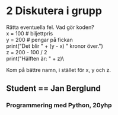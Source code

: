 # 2 Diskutera i grupp

Rätta eventuella fel. Vad gör koden?\
x = 100  # biljettpris\
y = 200  # pengar på fickan\
print("Det blir " + (y - x) " kronor över.")\
z = 200 - 100 / 2\
print("Hälften är: " + z)\

Kom på bättre namn, i stället för x, y och z.


## Student == Jan Berglund

### Programmering med Python, 20yhp
